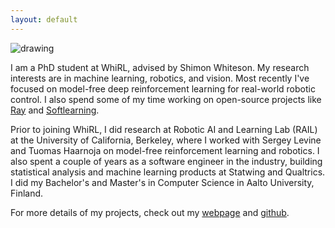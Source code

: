```yaml
---
layout: default
---
```


<img src="https://github.com/oxwhirl/home/blob/master/assets/img/kristian.jpg?raw=true" alt="drawing" class="portrait"/>

I am a PhD student at WhiRL, advised by Shimon Whiteson. My research interests are in machine learning, robotics, and vision. Most recently I've focused on model-free deep reinforcement learning for real-world robotic control. I also spend some of my time working on open-source projects like [Ray](https://github.com/ray-project/ray) and [Softlearning](https://github.com/rail-berkeley/softlearning).

Prior to joining WhiRL, I did research at Robotic AI and Learning Lab (RAIL) at the University of California, Berkeley, where I worked with Sergey Levine and Tuomas Haarnoja on model-free reinforcement learning and robotics. I also spent a couple of years as a software engineer in the industry, building statistical analysis and machine learning products at Statwing and Qualtrics. I did my Bachelor's and Master's in Computer Science in Aalto University, Finland.

For more details of my projects, check out my [webpage](https://hartikainen.github.io/) and [github](https://github.com/hartikainen).

